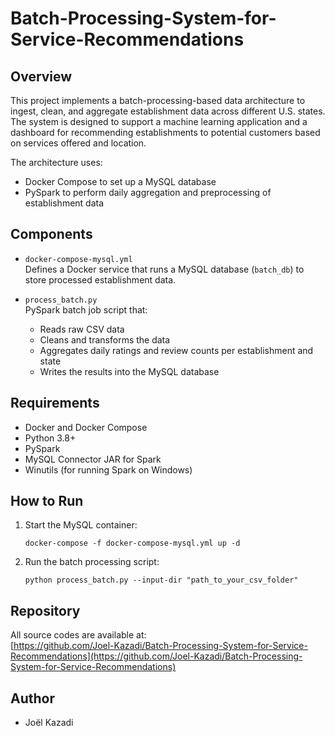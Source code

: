 # Batch-Processing-System-for-Service-Recommendations

## Overview

This project implements a batch-processing-based data architecture to ingest, clean, and aggregate establishment data across different U.S. states. The system is designed to support a machine learning application and a dashboard for recommending establishments to potential customers based on services offered and location.

The architecture uses:
- Docker Compose to set up a MySQL database
- PySpark to perform daily aggregation and preprocessing of establishment data

## Components

- `docker-compose-mysql.yml`  
  Defines a Docker service that runs a MySQL database (`batch_db`) to store processed establishment data.

- `process_batch.py`  
  PySpark batch job script that:
  - Reads raw CSV data
  - Cleans and transforms the data
  - Aggregates daily ratings and review counts per establishment and state
  - Writes the results into the MySQL database

## Requirements

- Docker and Docker Compose
- Python 3.8+
- PySpark
- MySQL Connector JAR for Spark
- Winutils (for running Spark on Windows)

## How to Run

1. Start the MySQL container:

    ```
    docker-compose -f docker-compose-mysql.yml up -d
    ```

2. Run the batch processing script:

    ```
    python process_batch.py --input-dir "path_to_your_csv_folder"
    ```

## Repository

All source codes are available at:  
[https://github.com/Joel-Kazadi/Batch-Processing-System-for-Service-Recommendations](https://github.com/Joel-Kazadi/Batch-Processing-System-for-Service-Recommendations)

## Author

- Joël Kazadi

